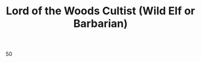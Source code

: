 ---
title: Lord of the Woods Cultist (Wild Elf or Barbarian)

quantity: 7
description: 
Layout: role

introduction: You and your Kin came upon the who is now known as “Lord of the Woods” Only few have seen his majestic beauty and lived to tell about it. Now you serve him, through service to the Lord, he brings your lands prosperity and bountiful harvest or so the Elders say so. All that matters now is whatever the Lord asks of you and that is more souls to harvest Dream from willingly or unwillingly…

body: 50
defenses: Resist Charm x3, Resist Sleep x3, Resist Fear x3

weapons: Any (Wild Elves Prefer 2 Weapons or Bows, Barbarians 2H weapon or Shield/Sword)

damage: 10 Normal 1H, 15 Normal 2H, If Wild Elf 20 Normal from Behind /w Backstabs

magic: # Will accept an array
abilities: Parry/Slay x2 If Barbarian, Dodge/Assassinate x2 if Wild Elf, Magic Sleep x2,Magic Fear x2, Magic Charm x2, Healing Arts, First Aid, Read and Write

killing_blow: 
motivation: Capture people for harvesting of their soul and dreams to the Lord of the Woods. They are no good to you dead! Bring them back to the Lord of the Woods or his Blackened Tree and await his arrival to witness The Harvesting. Protect your captives fiercely, the stronger the Lord of the Woods becomes the stronger you become!

tactics: 
costuming: 
  - Tribal Clothing
  - Furs
makeup:
  - Green and Black Eye Makeup that spread out across face like tree branches and leaves
  - lips are painted one black and one green as well

---